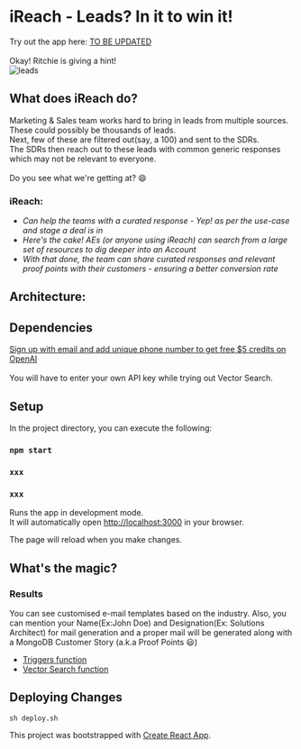 # iReach - Leads? In it to win it!

Try out the app here: [TO BE UPDATED](https://ireach-dodfh.mongodbstitch.com/)
\
\
Okay! Ritchie is giving a hint!\
![leads](https://github.com/sandhyadev01/Hackathon2024_IndiaSA/assets/30409471/55686f93-025d-4c5c-b25f-0e98df95f494)

## What does iReach do?
Marketing & Sales team works hard to bring in leads from multiple sources. These could possibly be thousands of leads.\
Next, few of these are filtered out(say, a 100) and sent to the SDRs.\
The SDRs then reach out to these leads with common generic responses which may not be relevant to everyone.\
\
Do you see what we're getting at? 😄


### iReach:
- _Can help the teams with a curated response - Yep! as per the use-case and stage a deal is in_
- _Here's the cake! AEs (or anyone using iReach) can search from a large set of resources to dig deeper into an Account_
- _With that done, the team can share curated responses and relevant proof points with their customers - ensuring a better conversion rate_

## Architecture:



## Dependencies
[Sign up with email and add unique phone number to get free $5 credits on OpenAI](https://openai.com/pricing#:~:text=Start%20for%20free)\
\
You will have to enter your own API key while trying out Vector Search.


## Setup

In the project directory, you can execute the following:

### `npm start`
### `xxx`
### `xxx`

Runs the app in development mode.\
It will automatically open [http://localhost:3000](http://localhost:3000) in your browser.

The page will reload when you make changes.

## What's the magic? 

### Results
You can see customised e-mail templates based on the industry. Also, you can mention your Name(Ex:John Doe) and Designation(Ex: Solutions Architect) for mail generation and a proper mail will be generated along with a MongoDB Customer Story (a.k.a Proof Points 😃)
- [Triggers function](/Triggers/functions/Atlas_Triggers_openAI_scheduled_1689945708.js)
- [Vector Search function](/Triggers/functions/vector.js)

## Deploying Changes
`sh deploy.sh`

This project was bootstrapped with [Create React App](https://github.com/facebook/create-react-app).
